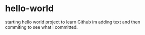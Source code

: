 # hello-world
starting hello world project to learn Github
im adding text and then commiting to see what i committed.
